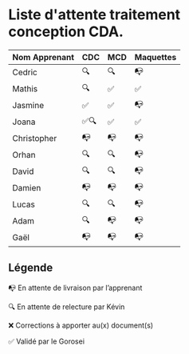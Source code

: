 # Liste d'attente traitement conception CDA.

| Nom Apprenant | CDC  | MCD | Maquettes |
| ------------- | ---- | --- | --------- |
| Cedric        | 🔍   | 🔍  | 📭        |
| Mathis        | 🔍   | ✅  | ✅        |
| Jasmine       | ✅   | ✅  | 📭        |
| Joana         | ✅🔍 | ✅  | ✅        |
| Christopher   | 📭   | 📭  | 📭        |
| Orhan         | 🔍   | 🔍  | 📭        |
| David         | 🔍   | 🔍  | 📭        |
| Damien        | 📭   | 📭  | 📭        |
| Lucas         | 🔍   | 🔍  | 📭        |
| Adam          | 🔍   | 📭  | 📭        |
| Gaël          | 📭   | 📭  | 📭        |


## Légende

📭 En attente de livraison par l’apprenant

🔍 En attente de relecture par Kévin

❌ Corrections à apporter au(x) document(s)

✅ Validé par le Gorosei